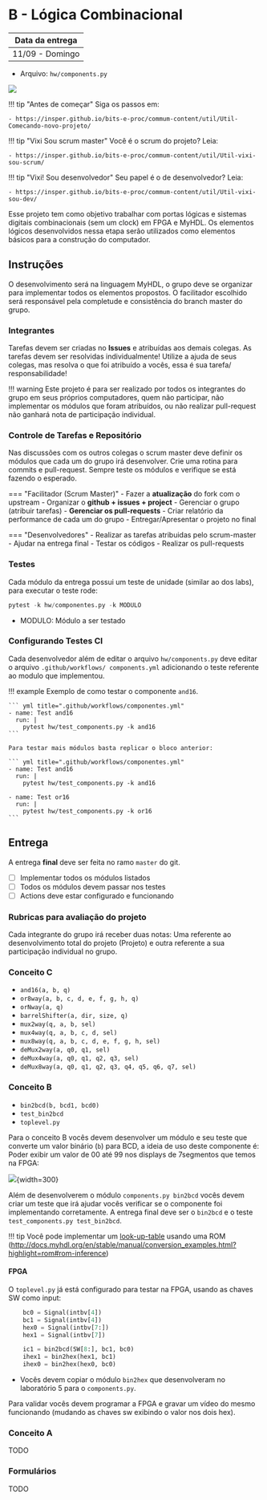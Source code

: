 # B - Lógica Combinacional

| Data da entrega |
|-----------------|
| 11/09 - Domingo |

- Arquivo: `hw/components.py`

![](figs/LogiComb/sistema-comb.svg)

!!! tip "Antes de começar"
    Siga os passos em:
    
    - https://insper.github.io/bits-e-proc/commum-content/util/Util-Comecando-novo-projeto/

!!! tip "Vixi Sou scrum master"
    Você é o scrum do projeto? Leia:
    
    - https://insper.github.io/bits-e-proc/commum-content/util/Util-vixi-sou-scrum/

!!! tip "Vixi! Sou desenvolvedor"
    Seu papel é o de desenvolvedor? Leia:
    
    - https://insper.github.io/bits-e-proc/commum-content/util/Util-vixi-sou-dev/

Esse projeto tem como objetivo trabalhar com portas lógicas e sistemas digitais combinacionais (sem um clock) em FPGA e MyHDL. Os elementos lógicos desenvolvidos nessa etapa serão utilizados como elementos básicos para a construção do computador. 

## Instruções

O desenvolvimento será na linguagem MyHDL, o grupo deve se organizar para implementar todos os elementos propostos. O facilitador escolhido será responsável pela completude e consistência do branch master do grupo.

### Integrantes
    
Tarefas devem ser criadas no **Issues** e atribuídas aos demais colegas.
As tarefas devem ser resolvidas individualmente! Utilize a ajuda de seus colegas, mas resolva o que foi atribuído a vocês, essa é sua tarefa/ responsabilidade! 
    
!!! warning
    Este  projeto é para ser realizado por todos os integrantes do grupo em seus próprios computadores, quem não participar, não implementar os módulos que foram atribuídos, ou não realizar pull-request não ganhará nota de participação individual.
    
### Controle de Tarefas e Repositório

Nas discussões com os outros colegas o scrum master deve definir os módulos que cada um do grupo irá desenvolver. Crie uma rotina para commits e pull-request. Sempre teste os módulos e verifique se está fazendo o esperado.

=== "Facilitador (Scrum Master)"
    - Fazer a **atualização** do fork com o upstream
    - Organizar o **github + issues + project**
    - Gerenciar o grupo (atribuir tarefas)
    - **Gerenciar os pull-requests**
    - Criar relatório da performance de cada um do grupo
    - Entregar/Apresentar o projeto no final 

=== "Desenvolvedores"
    - Realizar as tarefas atribuidas pelo scrum-master
    - Ajudar na entrega final 
    - Testar os códigos
    - Realizar os pull-requests

### Testes

Cada módulo da entrega possui um teste de unidade (similar ao dos labs), para executar o teste rode:

```py
pytest -k hw/componentes.py -k MODULO
```

- MODULO: Módulo a ser testado

### Configurando Testes CI

Cada desenvolvedor além de editar o arquivo `hw/components.py` deve editar o arquivo `.github/workflows/ components.yml` adicionando o teste referente ao modulo que implementou.

!!! example
    Exemplo de como testar o componente `and16`.

    ``` yml title=".github/workflows/componentes.yml"
    - name: Test and16
      run: |
        pytest hw/test_components.py -k and16
    ```
    
    Para testar mais módulos basta replicar o bloco anterior:
    
    ``` yml title=".github/workflows/componentes.yml"
    - name: Test and16
      run: |
        pytest hw/test_components.py -k and16

    - name: Test or16
      run: |
        pytest hw/test_components.py -k or16
    ```

## Entrega

A entrega **final** deve ser feita no ramo `master` do git.

- [ ] Implementar todos os módulos listados
- [ ] Todos os módulos devem passar nos testes
- [ ] Actions deve estar configurado e funcionando

### Rubricas para avaliação do projeto

Cada integrante do grupo irá receber duas notas: Uma referente ao desenvolvimento total do projeto (Projeto) e outra referente a sua participação individual no grupo.

### Conceito C

- `and16(a, b, q)`
- `or8way(a, b, c, d, e, f, g, h, q)`
- `orNway(a, q)`
- `barrelShifter(a, dir, size, q)`
- `mux2way(q, a, b, sel)`
- `mux4way(q, a, b, c, d, sel)`
- `mux8way(q, a, b, c, d, e, f, g, h, sel)`
- `deMux2way(a, q0, q1, sel)`
- `deMux4way(a, q0, q1, q2, q3, sel)`
- `deMux8way(a, q0, q1, q2, q3, q4, q5, q6, q7, sel)`

### Conceito B

- `bin2bcd(b, bcd1, bcd0)`
- `test_bin2bcd`
- `toplevel.py`

Para o conceito B vocês devem desenvolver um módulo e seu teste que converte um valor binário (`b`) para
BCD, a ideia de uso deste componente é: Poder exibir um valor de 00 até 99 nos displays de 7segmentos que temos na FPGA:

![](figs/comb/comb-proj-b.svg){width=300}

Além de desenvolverem o módulo  `components.py bin2bcd` vocês devem criar um teste que irá ajudar vocês verificar se o componente foi implementando corretamente. A entrega final deve ser o `bin2bcd` e o teste `test_components.py test_bin2bcd`.

!!! tip
    Você pode implementar um [look-up-table](https://en.wikipedia.org/wiki/Lookup_table) usando uma ROM (http://docs.myhdl.org/en/stable/manual/conversion_examples.html?highlight=rom#rom-inference)

#### FPGA

O `toplevel.py` já está configurado para testar na FPGA, usando as chaves SW como input:

```py
    bc0 = Signal(intbv[4])
    bc1 = Signal(intbv[4])
    hex0 = Signal(intbv[7:])
    hex1 = Signal(intbv[7])

    ic1 = bin2bcd(SW[8:], bc1, bc0)
    ihex1 = bin2hex(hex1, bc1)
    ihex0 = bin2hex(hex0, bc0)
```

- Vocês devem copiar o módulo `bin2hex` que desenvolveram no laboratório 5 para o `components.py`.
    
Para validar vocês devem programar a FPGA e gravar um vídeo do mesmo funcionando (mudando as chaves sw exibindo o valor nos dois hex).

### Conceito A

TODO

<!--

- `parity(data)`
- `test_parity`

Para o conceito A vocês devem desenvolver alguns componentes novos e seus respectivos testes.

Paridade:

- `parity(data)`: Verifica a [paridade par](https://pt.wikipedia.org/wiki/Paridade_(telecomunica%C3%A7%C3%B5es)) de um vetor de 8 bits
- `test_parity()` Testa se o módulo `parity` funciona corretamente.

BCD para Binário:

- `bcd2bin(bcd1, bcd0, b)` É o inverso do `bin2bcd` aqui o componente recebe dois dígitos e converte o resultado para binário.
- `test_bcd2bin()` Testa se o módulo `bcd2bin` funciona corretamente.
-->

### Formulários

TODO
